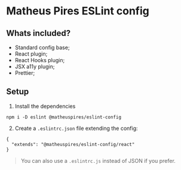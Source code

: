 # Matheus Pires ESLint config

## Whats included?

- Standard config base;
- React plugin;
- React Hooks plugin;
- JSX a11y plugin;
- Prettier;

## Setup

1. Install the dependencies
```
npm i -D eslint @matheuspires/eslint-config
```

2. Create a `.eslintrc.json` file extending the config:
```
{
  "extends": "@matheuspires/eslint-config/react"
}
```

> You can also use a `.eslintrc.js` instead of JSON if you prefer.
